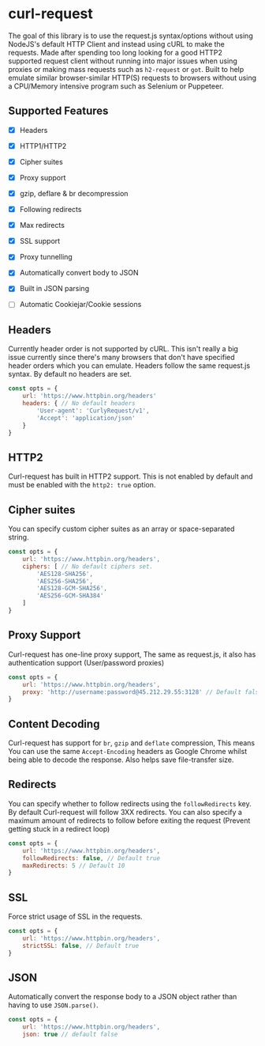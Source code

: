 # curl-request

The goal of this library is to use the request.js syntax/options without using NodeJS's default HTTP Client and instead using cURL to make the requests. Made after spending too long looking for a good HTTP2 supported request client without running into major issues when using proxies or making mass requests such as `h2-request` or `got`. Built to help emulate similar browser-similar HTTP(S) requests to browsers without using a CPU/Memory intensive program such as Selenium or Puppeteer.

## Supported Features

- [x] Headers
- [x] HTTP1/HTTP2
- [x] Cipher suites
- [x] Proxy support
- [x] gzip, deflare & br decompression
- [x] Following redirects
- [x] Max redirects
- [x] SSL support
- [x] Proxy tunnelling
- [x] Automatically convert body to JSON
- [x] Built in JSON parsing
- [ ] Automatic Cookiejar/Cookie sessions


## Headers

Currently header order is not supported by cURL. This isn't really a big issue currently since there's many browsers that don't have specified header orders which you can emulate. Headers follow the same request.js syntax. By default no headers are set.

```javascript
const opts = {
    url: 'https://www.httpbin.org/headers'
    headers: { // No default headers
        'User-agent': 'CurlyRequest/v1',
        'Accept': 'application/json'
    }
}
```

## HTTP2

Curl-request has built in HTTP2 support. This is not enabled by default and must be enabled with the `http2: true` option.

## Cipher suites

You can specify custom cipher suites as an array or space-separated string.

```javascript
const opts = {
    url: 'https://www.httpbin.org/headers',
    ciphers: [ // No default ciphers set.
        'AES128-SHA256',
        'AES256-SHA256',
        'AES128-GCM-SHA256',
        'AES256-GCM-SHA384'
    ]
}
```

## Proxy Support

Curl-request has one-line proxy support, The same as request.js, it also has authentication support (User/password proxies)

```javascript
const opts = {
    url: 'https://www.httpbin.org/headers',
    proxy: 'http://username:password@45.212.29.55:3128' // Default false
}
```

## Content Decoding

Curl-request has support for `br`, `gzip` and `deflate` compression, This means You can use the same `Accept-Encoding` headers as Google Chrome whilst being able to decode the response. Also helps save file-transfer size.

## Redirects

You can specify whether to follow redirects using the `followRedirects` key. By default Curl-request will follow 3XX redirects. You can also specify a maximum amount of redirects to follow before exiting the request (Prevent getting stuck in a redirect loop)

```javascript
const opts = {
    url: 'https://www.httpbin.org/headers',
    followRedirects: false, // Default true
    maxRedirects: 5 // Default 10
}
```

## SSL

Force strict usage of SSL in the requests.

```javascript
const opts = {
    url: 'https://www.httpbin.org/headers',
    strictSSL: false, // Default true
}
```

## JSON

Automatically convert the response body to a JSON object rather than having to use `JSON.parse()`.

```javascript
const opts = {
    url: 'https://www.httpbin.org/headers',
    json: true // default false
```
